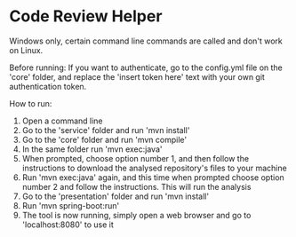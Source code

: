 # Code Review Helper
Windows only, certain command line commands are called and don't work on Linux. 

Before running:
If you want to authenticate, go to the config.yml file on the 'core' folder, and replace the 'insert token here' text with your own git authentication token.

How to run:
1) Open a command line
2) Go to the 'service' folder and run 'mvn install'
3) Go to the 'core' folder and run 'mvn compile'
4) In the same folder run 'mvn exec:java'
5) When prompted, choose option number 1, and then follow the instructions to download the analysed repository's files to your machine
6) Run 'mvn exec:java' again, and this time when prompted choose option number 2 and follow the instructions. This will run the analysis
7) Go to the 'presentation' folder and run 'mvn install'
8) Run 'mvn spring-boot:run'
9) The tool is now running, simply open a web browser and go to 'localhost:8080' to use it